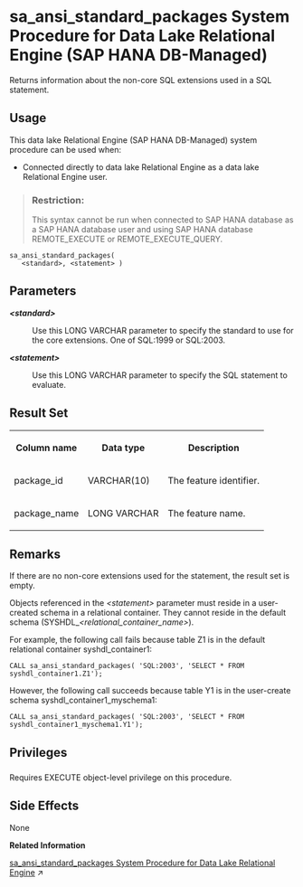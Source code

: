 <!-- loio534a9382c24b4f368bf19a9e82500a72 -->

# sa\_ansi\_standard\_packages System Procedure for Data Lake Relational Engine \(SAP HANA DB-Managed\)

Returns information about the non-core SQL extensions used in a SQL statement.



<a name="loio534a9382c24b4f368bf19a9e82500a72__section_ag2_hhd_pzb"/>

## Usage

This data lake Relational Engine \(SAP HANA DB-Managed\) system procedure can be used when:

-   Connected directly to data lake Relational Engine as a data lake Relational Engine user.

> ### Restriction:  
> This syntax cannot be run when connected to SAP HANA database as a SAP HANA database user and using SAP HANA database REMOTE\_EXECUTE or REMOTE\_EXECUTE\_QUERY.



```
sa_ansi_standard_packages(
   <standard>, <statement> )
```



<a name="loio534a9382c24b4f368bf19a9e82500a72__section_jsn_zr4_rrb"/>

## Parameters


<dl>
<dt><b>

*<standard\>* 

</b></dt>
<dd>

Use this LONG VARCHAR parameter to specify the standard to use for the core extensions. One of SQL:1999 or SQL:2003.



</dd><dt><b>

*<statement\>* 

</b></dt>
<dd>

Use this LONG VARCHAR parameter to specify the SQL statement to evaluate.



</dd>
</dl>



<a name="loio534a9382c24b4f368bf19a9e82500a72__section_ntb_1s4_rrb"/>

## Result Set


<table>
<tr>
<th valign="top">

Column name

</th>
<th valign="top">

Data type

</th>
<th valign="top">

Description

</th>
</tr>
<tr>
<td valign="top">

package\_id

</td>
<td valign="top">

VARCHAR\(10\)

</td>
<td valign="top">

The feature identifier.

</td>
</tr>
<tr>
<td valign="top">

package\_name

</td>
<td valign="top">

LONG VARCHAR

</td>
<td valign="top">

The feature name.

</td>
</tr>
</table>



<a name="loio534a9382c24b4f368bf19a9e82500a72__section_vln_1s4_rrb"/>

## Remarks

If there are no non-core extensions used for the statement, the result set is empty.

Objects referenced in the *<statement\>* parameter must reside in a user-created schema in a relational container. They cannot reside in the default schema \(SYSHDL\_*<relational\_container\_name\>*\).

For example, the following call fails because table Z1 is in the default relational container syshdl\_container1:

```
CALL sa_ansi_standard_packages( 'SQL:2003', 'SELECT * FROM syshdl_container1.Z1');
```

However, the following call succeeds because table Y1 is in the user-create schema syshdl\_container1\_myschema1:

```
CALL sa_ansi_standard_packages( 'SQL:2003', 'SELECT * FROM syshdl_container1_myschema1.Y1');
```



<a name="loio534a9382c24b4f368bf19a9e82500a72__section_plr_s1b_1yb"/>

## Privileges



### 

Requires EXECUTE object-level privilege on this procedure.



## Side Effects

None

**Related Information**  


[sa_ansi_standard_packages System Procedure for Data Lake Relational Engine](https://help.sap.com/viewer/19b3964099384f178ad08f2d348232a9/2024_3_QRC/en-US/3be553e66c5f1014ae7590829b8dfdbf.html "Returns information about the non-core SQL extensions used in a SQL statement.") :arrow_upper_right:

